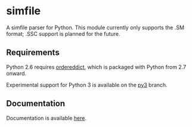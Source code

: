 simfile
=======

A simfile parser for Python. This module currently only supports the .SM
format; .SSC support is planned for the future.

Requirements
------------

Python 2.6 requires [ordereddict](https://pypi.python.org/pypi/ordereddict),
which is packaged with Python from 2.7 onward.

Experimental support for Python 3 is available on the
[py3](https://github.com/grantgarcia/simfile/tree/py3) branch.

Documentation
-------------

Documentation is available [here](https://grantgarcia.org/simfile).
